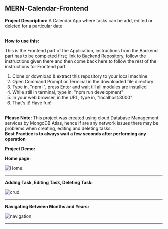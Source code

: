 ## MERN-Calendar-Frontend

**Project Description:**
A Calendar App where tasks can be add, edited or deleted for a particular date
<br/><br/>

**How to use this:**

This is the Frontend part of the Application, instructions from the Backend part has to be completed first; [link to Backend Repository](https://github.com/hotmailbelike/mern-calendar-backend), follow the instructions given there and then come back here to follow the rest of the instructions for Frontend part

1. Clone or download & extract this repository to your local machine
2. Open Command Prompt or Terminal in the downloaded file directory
3. Type in, "npm i", press Enter and wait till all modules are installed
4. While still in terminal, type in, "npm run development"
5. In your web browser, in the URL, type in, "localhost:3000"
6. That's it! Have fun!
   <br/><br/>

**Please Note:**
This project was created using cloud Database Management services by MongoDB Atlas, hence if are any network issues there may be problems when creating, editing and deleting tasks.<br/>
**Best Practice is to always wait a few seconds after performing any operation**

**Project Demo:**

**Home page:**

![Home](https://user-images.githubusercontent.com/25118296/77779692-1d1ec480-707d-11ea-84f1-30208c2764d3.png)

---

**Adding Task, Editing Task, Deleting Task:**

![crud](https://user-images.githubusercontent.com/25118296/77780355-0fb60a00-707e-11ea-8313-77abae5620c0.gif)

---

**Navigating Between Months and Years:**

![navigation](https://user-images.githubusercontent.com/25118296/77780520-53107880-707e-11ea-9e5e-607ed1a0316e.gif)

---


